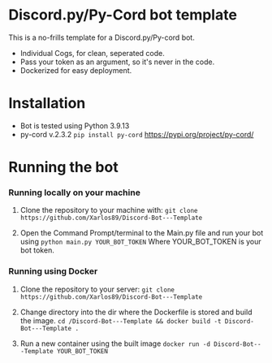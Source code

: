 # Discord.py/Py-Cord bot template
This is a no-frills template for a Discord.py/Py-cord bot.

- Individual Cogs, for clean, seperated code.
- Pass your token  as an argument, so it's never in the code. 
- Dockerized for easy deployment.


# Installation

- Bot is tested using Python 3.9.13
- py-cord v.2.3.2
```pip install py-cord```
https://pypi.org/project/py-cord/

# Running the bot

### Running locally on your machine
1. Clone the repository to your machine with:
```git clone https://github.com/Xarlos89/Discord-Bot---Template```

2. Open the Command Prompt/terminal to the Main.py file and run your bot using
```python main.py YOUR_BOT_TOKEN```
Where YOUR_BOT_TOKEN is your bot token. 

### Running using Docker
1. Clone the repository to your server:
```git clone https://github.com/Xarlos89/Discord-Bot---Template```

2. Change directory into the dir where the Dockerfile is stored and build the image.
```cd /Discord-Bot---Template && docker build -t Discord-Bot---Template .```

3. Run a new container using the built image
```docker run -d Discord-Bot---Template YOUR_BOT_TOKEN```
